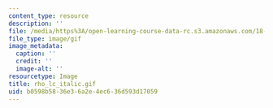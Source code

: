 ```yaml
---
content_type: resource
description: ''
file: /media/https%3A/open-learning-course-data-rc.s3.amazonaws.com/18-013a-calculus-with-applications-spring-2005/b0598b5836e36a2e4ec636d593d17059_rho_lc_italic.gif
file_type: image/gif
image_metadata:
  caption: ''
  credit: ''
  image-alt: ''
resourcetype: Image
title: rho_lc_italic.gif
uid: b0598b58-36e3-6a2e-4ec6-36d593d17059
---
```

